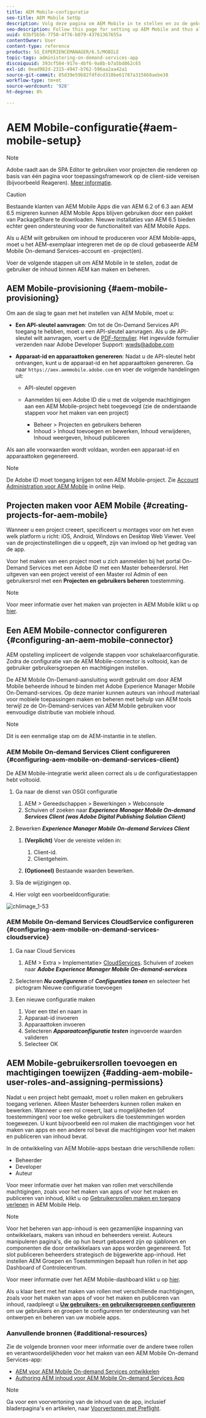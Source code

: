 ```yaml
---
title: AEM Mobile-configuratie
seo-title: AEM Mobile SetUp
description: Volg deze pagina om AEM Mobile in te stellen en zo de gebruiker de inhoud binnen AEM te maken en te beheren. Deze pagina biedt informatie over het integreren van de AEM instantie met de op cloud gebaseerde AEM Mobile On-demand Services-account en -project(en).
seo-description: Follow this page for setting up AEM Mobile and thus allowing the user to create and manage the content within AEM. This page provides information on integrating the AEM instance with the cloud-based AEM Mobile On-Demand Services account and project(s).
uuid: 03bf5b56-7750-4f76-b079-43761367655a
contentOwner: User
content-type: reference
products: SG_EXPERIENCEMANAGER/6.5/MOBILE
topic-tags: administering-on-demand-services-app
discoiquuid: 393cf504-917e-4bf6-9a8b-b7a5bd862c65
exl-id: 0ead982d-2315-4947-b762-596aa2aa42a1
source-git-commit: 85d39e59b82fdfdcd310be61787a315668aebe38
workflow-type: tm+mt
source-wordcount: '928'
ht-degree: 0%

---
```


# AEM Mobile-configuratie{#aem-mobile-setup}

>[!NOTE]
>
>Adobe raadt aan de SPA Editor te gebruiken voor projecten die renderen op basis van één pagina voor toepassingsframework op de client-side vereisen (bijvoorbeeld Reageren). [Meer informatie](/help/sites-developing/spa-overview.md).

>[!CAUTION]
>
>Bestaande klanten van AEM Mobile Apps die van AEM 6.2 of 6.3 aan AEM 6.5 migreren kunnen AEM Mobile Apps blijven gebruiken door een pakket van PackageShare te downloaden. Nieuwe installaties van AEM 6.5 bieden echter geen ondersteuning voor de functionaliteit van AEM Mobile Apps.

Als u AEM wilt gebruiken om inhoud te produceren voor AEM Mobile-apps, moet u het AEM-exemplaar integreren met de op de cloud gebaseerde AEM Mobile On-demand Services-account en -project(en).

Voer de volgende stappen uit om AEM Mobile in te stellen, zodat de gebruiker de inhoud binnen AEM kan maken en beheren.

## AEM Mobile-provisioning {#aem-mobile-provisioning}

Om aan de slag te gaan met het instellen van AEM Mobile, moet u:

* **Een API-sleutel aanvragen**: Om tot de On-Demand Services API toegang te hebben, moet u een API-sleutel aanvragen. Als u de API-sleutel wilt aanvragen, voert u de [PDF-formulier](https://helpx.adobe.com/digital-publishing-solution/help/aem-mobile-end-of-life-faq.html). Het ingevulde formulier verzenden naar Adobe Developer Support: [wwds@adobe.com](mailto:wwds@adobe.com)

* **Apparaat-id en apparaattoken genereren**: Nadat u de API-sleutel hebt ontvangen, kunt u de apparaat-id en het apparaattoken genereren. Ga naar `https://aex.aemmobile.adobe.com` en voer de volgende handelingen uit:

   * API-sleutel opgeven
   * Aanmelden bij een Adobe ID die u met de volgende machtigingen aan een AEM Mobile-project hebt toegevoegd (zie de onderstaande stappen voor het maken van een project)

      * Beheer > Projecten en gebruikers beheren
      * Inhoud > Inhoud toevoegen en bewerken, Inhoud verwijderen, Inhoud weergeven, Inhoud publiceren

Als aan alle voorwaarden wordt voldaan, worden een apparaat-id en apparaattoken gegenereerd.

>[!NOTE]
>
>De Adobe ID moet toegang krijgen tot een AEM Mobile-project. Zie [Account Administration voor AEM Mobile](https://helpx.adobe.com/digital-publishing-solution/help/aem-mobile-end-of-life-faq.html) in online Help.

## Projecten maken voor AEM Mobile {#creating-projects-for-aem-mobile}

Wanneer u een project creeert, specificeert u montages voor om het even welk platform u richt: iOS, Android, Windows en Desktop Web Viewer. Veel van de projectinstellingen die u opgeeft, zijn van invloed op het gedrag van de app.

Voor het maken van een project moet u zich aanmelden bij het portal On-Demand Services met een Adobe ID met een Master beheerdersrol. Het uitgeven van een project vereist of een Master rol Admin of een gebruikersrol met een **Projecten en gebruikers beheren** toestemming.

>[!NOTE]
>
>Voor meer informatie over het maken van projecten in AEM Mobile klikt u op [hier](https://helpx.adobe.com/digital-publishing-solution/help/creating-projects.html).

## Een AEM Mobile-connector configureren {#configuring-an-aem-mobile-connector}

AEM opstelling impliceert de volgende stappen voor schakelaarconfiguratie. Zodra de configuratie van de AEM Mobile-connector is voltooid, kan de gebruiker gebruikersgroepen en machtigingen instellen.

De AEM Mobile On-Demand-aansluiting wordt gebruikt om door AEM Mobile beheerde inhoud te binden met Adobe Experience Manager Mobile On-Demand-services. Op deze manier kunnen auteurs van inhoud materiaal voor mobiele toepassingen maken en beheren met behulp van AEM tools terwijl ze de On-Demand-services van AEM Mobile gebruiken voor eenvoudige distributie van mobiele inhoud.

>[!NOTE]
>
>Dit is een eenmalige stap om de AEM-instantie in te stellen.

### AEM Mobile On-demand Services Client configureren {#configuring-aem-mobile-on-demand-services-client}

De AEM Mobile-integratie werkt alleen correct als u de configuratiestappen hebt voltooid.

1. Ga naar de dienst van OSGI configuratie

   1. AEM > Gereedschappen > Bewerkingen > Webconsole
   1. Schuiven of zoeken naar ***Experience Manager Mobile On-demand Services Client (was Adobe Digital Publishing Solution Client)***

1. Bewerken ***Experience Manager Mobile On-demand Services Client***

   1. **(Verplicht)** Voer de vereiste velden in:

      1. Client-id.
      1. Clientgeheim.
   1. **(Optioneel)** Bestaande waarden bewerken.


1. Sla de wijzigingen op.
1. Hier volgt een voorbeeldconfiguratie:

![chlimage_1-53](assets/chlimage_1-53.png)

### AEM Mobile On-demand Services CloudService configureren {#configuring-aem-mobile-on-demand-services-cloudservice}

1. Ga naar Cloud Services

   1. AEM > Extra > Implementatie> [CloudServices](http://localhost:4502/libs/cq/core/content/tools/cloudservices.html). Schuiven of zoeken naar ***Adobe Experience Manager Mobile On-demand-services***

1. Selecteren ***Nu configureren*** of ***Configuraties tonen*** en selecteer het pictogram Nieuwe configuratie toevoegen

1. Een nieuwe configuratie maken

   1. Voer een titel en naam in
   1. Apparaat-id invoeren
   1. Apparaattoken invoeren
   1. Selecteren ***Apparaatconfiguratie testen*** ingevoerde waarden valideren
   1. Selecteer OK

## AEM Mobile-gebruikersrollen toevoegen en machtigingen toewijzen {#adding-aem-mobile-user-roles-and-assigning-permissions}

Nadat u een project hebt gemaakt, moet u rollen maken en gebruikers toegang verlenen. Alleen Master beheerders kunnen rollen maken en bewerken. Wanneer u een rol creeert, laat u mogelijkheden (of toestemmingen) voor toe welke gebruikers die toestemmingen worden toegewezen. U kunt bijvoorbeeld een rol maken die machtigingen voor het maken van apps en een andere rol bevat die machtigingen voor het maken en publiceren van inhoud bevat.

In de ontwikkeling van AEM Mobile-apps bestaan drie verschillende rollen:

* Beheerder
* Developer
* Auteur

Voor meer informatie over het maken van rollen met verschillende machtigingen, zoals voor het maken van apps of voor het maken en publiceren van inhoud, klikt u op [Gebruikersrollen maken en toegang verlenen](https://helpx.adobe.com/digital-publishing-solution/help/account-admin-dps.html) in AEM Mobile Help.

>[!NOTE]
>
>Voor het beheren van app-inhoud is een gezamenlijke inspanning van ontwikkelaars, makers van inhoud en beheerders vereist. Auteurs manipuleren pagina&#39;s, die op hun beurt gebaseerd zijn op sjablonen en componenten die door ontwikkelaars van apps worden gegenereerd. Tot slot publiceren beheerders strategisch de bijgewerkte app-inhoud. Het instellen AEM Groepen en Toestemmingen bepaalt hun rollen in het app Dashboard of Controlecentrum.
>
>Voor meer informatie over het AEM Mobile-dashboard klikt u op [hier](/help/mobile/mobile-apps-ondemand-application-dashboard.md).

Als u klaar bent met het maken van rollen met verschillende machtigingen, zoals voor het maken van apps of voor het maken en publiceren van inhoud, raadpleegt u [**Uw gebruikers- en gebruikersgroepen configureren**](/help/mobile/aem-mobile-configure-users.md) om uw gebruikers en groepen te configureren ter ondersteuning van het ontwerpen en beheren van uw mobiele apps.

### Aanvullende bronnen {#additional-resources}

Zie de volgende bronnen voor meer informatie over de andere twee rollen en verantwoordelijkheden voor het maken van een AEM Mobile On-demand Services-app:

* [AEM voor AEM Mobile On-demand Services ontwikkelen](/help/mobile/aem-mobile-on-demand.md)
* [Authoring AEM inhoud voor AEM Mobile On-demand Services App](/help/mobile/mobile-apps-ondemand.md)

>[!NOTE]
>
>Ga voor een voorvertoning van de inhoud van de app, inclusief bladerpagina&#39;s en artikelen, naar [Voorvertonen met Preflight](/help/mobile/aem-mobile-manage-ondemand-services.md).
